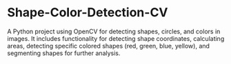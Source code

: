 # Shape-Color-Detection-CV
A Python project using OpenCV for detecting shapes, circles, and colors in images. It includes functionality for detecting shape coordinates, calculating areas, detecting specific colored shapes (red, green, blue, yellow), and segmenting shapes for further analysis.

